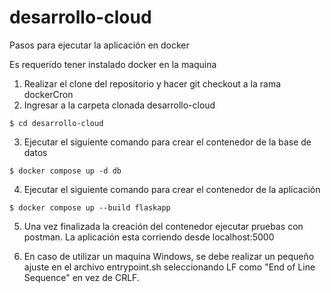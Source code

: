 # desarrollo-cloud
Pasos para ejecutar la aplicación en docker

Es requerido tener instalado docker en la maquina

1. Realizar el clone del repositorio y hacer git checkout a la rama dockerCron
2. Ingresar a la carpeta clonada desarrollo-cloud
```
$ cd desarrollo-cloud
``` 
3. Ejecutar el siguiente comando para crear el contenedor de la base de datos
```
$ docker compose up -d db
``` 
4. Ejecutar el siguiente comando para crear el contenedor de la aplicación
```
$ docker compose up --build flaskapp
``` 
5. Una vez finalizada la creación del contenedor ejecutar pruebas con postman. La aplicación esta corriendo desde localhost:5000

6. En caso de utilizar un maquina Windows, se debe realizar un pequeño ajuste en el archivo entrypoint.sh seleccionando LF como "End of Line Sequence" en vez de CRLF.
